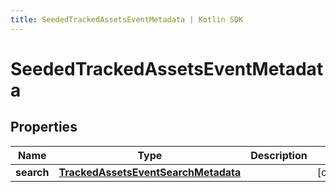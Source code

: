 ```yaml
---
title: SeededTrackedAssetsEventMetadata | Kotlin SDK
---
```



# SeededTrackedAssetsEventMetadata

## Properties
Name | Type | Description | Notes
------------ | ------------- | ------------- | -------------
**search** | [**TrackedAssetsEventSearchMetadata**](TrackedAssetsEventSearchMetadata) |  |  [optional]



